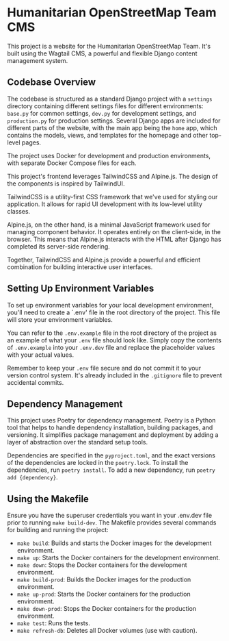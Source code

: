 # Humanitarian OpenStreetMap Team CMS

This project is a website for the Humanitarian OpenStreetMap Team. It's built using the Wagtail CMS, a powerful and flexible Django content management system.

## Codebase Overview

The codebase is structured as a standard Django project with a `settings` directory containing different settings files for different environments: `base.py` for common settings, `dev.py` for development settings, and `production.py` for production settings. Several Django apps are included for different parts of the website, with the main app being the `home` app, which contains the models, views, and templates for the homepage and other top-level pages.

The project uses Docker for development and production environments, with separate Docker Compose files for each.

This project's frontend leverages TailwindCSS and Alpine.js. The design of the components is inspired by TailwindUI.

TailwindCSS is a utility-first CSS framework that we've used for styling our application. It allows for rapid UI development with its low-level utility classes.

Alpine.js, on the other hand, is a minimal JavaScript framework used for managing component behavior. It operates entirely on the client-side, in the browser. This means that Alpine.js interacts with the HTML after Django has completed its server-side rendering.

Together, TailwindCSS and Alpine.js provide a powerful and efficient combination for building interactive user interfaces.

## Setting Up Environment Variables

To set up environment variables for your local development environment, you'll need to create a `.env' file in the root directory of the project. This file will store your environment variables.

You can refer to the `.env.example` file in the root directory of the project as an example of what your `.env` file should look like. Simply copy the contents of `.env.example` into your `.env.dev` file and replace the placeholder values with your actual values.

Remember to keep your `.env` file secure and do not commit it to your version control system. It's already included in the `.gitignore` file to prevent accidental commits.

## Dependency Management

This project uses Poetry for dependency management. Poetry is a Python tool that helps to handle dependency installation, building packages, and versioning. It simplifies package management and deployment by adding a layer of abstraction over the standard setup tools.

Dependencies are specified in the `pyproject.toml`, and the exact versions of the dependencies are locked in the `poetry.lock`. To install the dependencies, run `poetry install`. To add a new dependency, run `poetry add {dependency}`.

## Using the Makefile

Ensure you have the superuser credentials you want in your .env.dev file prior to running `make build-dev`.
The Makefile provides several commands for building and running the project:

- `make build`: Builds and starts the Docker images for the development environment.
- `make up`: Starts the Docker containers for the development environment.
- `make down`: Stops the Docker containers for the development environment.
- `make build-prod`: Builds the Docker images for the production environment.
- `make up-prod`: Starts the Docker containers for the production environment.
- `make down-prod`: Stops the Docker containers for the production environment.
- `make test`: Runs the tests.
- `make refresh-db`: Deletes all Docker volumes (use with caution).
